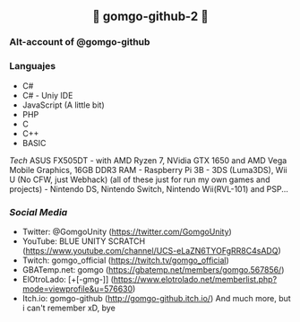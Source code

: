 <h2 align="center">🎉 gomgo-github-2 🎉</h2>

### Alt-account of @gomgo-github

### Languajes

- C#
- C# - Uniy IDE
- JavaScript (A little bit)
- PHP
- C
- C++
- BASIC

_Tech_
  ASUS FX505DT - with AMD Ryzen 7, NVidia GTX 1650 and AMD Vega Mobile Graphics, 16GB DDR3 RAM - Raspberry Pi 3B - 3DS (Luma3DS), Wii U (No CFW, just Webhack) (all of these just for run my own games and projects) - Nintendo DS, Nintendo Switch, Nintendo Wii(RVL-101) and PSP...
  
### _Social Media_
 - Twitter: @GomgoUnity (https://twitter.com/GomgoUnity)
 - YouTube: BLUE UNITY SCRATCH (https://www.youtube.com/channel/UCS-eLaZN6TYOFgRR8C4sADQ)
 - Twitch: gomgo_official (https://twitch.tv/gomgo_official)
 - GBATemp.net: gomgo (https://gbatemp.net/members/gomgo.567856/)
 - ElOtroLado: [+[-gmg-]] (https://www.elotrolado.net/memberlist.php?mode=viewprofile&u=576630)
 - Itch.io: gomgo-github (http://gomgo-github.itch.io/)
And much more, but i can't remember xD, bye

